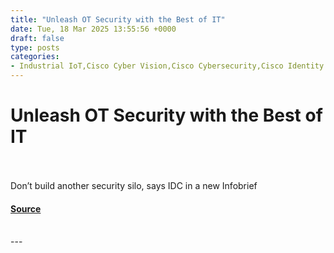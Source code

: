 ```yaml
---
title: "Unleash OT Security with the Best of IT"
date: Tue, 18 Mar 2025 13:55:56 +0000
draft: false
type: posts
categories: 
- Industrial IoT,Cisco Cyber Vision,Cisco Cybersecurity,Cisco Identity Service Engine (ISE),Cisco Industrial IoT (IIoT),Cisco Industrial Security,Cisco Secure Firewall,Cisco Secure Industrial Networking,Critical Infrastructure,Splunk
---
```

# Unleash OT Security with the Best of IT

<br/>

<br/>
Don’t build another security silo, says IDC in a new Infobrief

#### [Source](https://blogs.cisco.com/industrial-iot/unleash-ot-security-with-the-best-of-it)

<br/>
---
